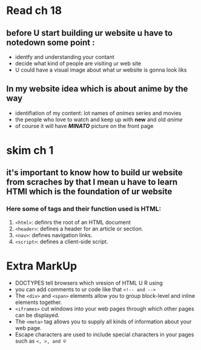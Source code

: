 # Read ch 18

## before U start building ur website u have to notedown some point :

- identfy and understanding your contant 
- decide what kind of people are visiting ur web site
- U could have a visual image about what ur website is gonna look liks

## **In my website idea** which is about anime by the way 

- identifiation of my content: lot names of *animes* series and movies 
- the people who love to watch and keep up with **new** and old *anime*
- of course it will have ***MINATO*** picture on the front page

# skim ch 1

## it's important to know how to build ur website from scraches by that I mean u have to learn HTMl which is the foundation of ur website 

### Here some of tags and their function used is HTML: 

1. `<html>`: definrs the root of an HTML document
1. `<header>`: defines a header for an article or section.
1. `<nav>`: defines navigation links.
1. `<script>`: defines a client-side script.

# Extra MarkUp

- DOCTYPES tell browsers which vresion of HTML U R using
- you can add comments to ur code like that
``` <!-- and --> ```
- The `<div>` and `<span>` elements allow you to group
block-level and inline elements together.
- `<iframes>` cut windows into your web pages through
which other pages can be displayed.
- The `<meta>` tag allows you to supply all kinds of
information about your web page.
- Escape characters are used to include special
characters in your pages such as `<, >, and ©`